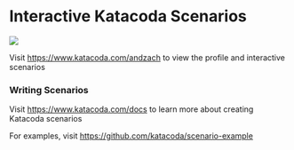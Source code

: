 # Interactive Katacoda Scenarios

[![](http://shields.katacoda.com/katacoda/andzach/count.svg)](https://www.katacoda.com/andzach "Get your profile on Katacoda.com")

Visit https://www.katacoda.com/andzach to view the profile and interactive scenarios

### Writing Scenarios
Visit https://www.katacoda.com/docs to learn more about creating Katacoda scenarios

For examples, visit https://github.com/katacoda/scenario-example

